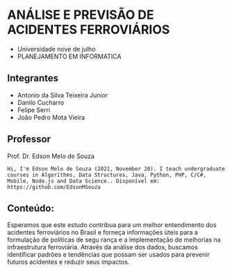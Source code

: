 # ANÁLISE E PREVISÃO DE ACIDENTES FERROVIÁRIOS

* Universidade nove de julho
* PLANEJAMENTO EM INFORMATICA



## Integrantes
 

* Antonio da Silva Teixeira Junior
* Danilo Cucharro
* Felipe Serri
* João Pedro Mota Vieira


## Professor

Prof. Dr. Edson Melo de Souza

```
Hi, I'm Edson Melo de Souza (2021, November 20). I teach undergraduate courses in Algorithms, Data Structures, Java, Python, PHP, C/C#, Mobile, Node.js and Data Science.. Disponível em: https://github.com/EdsonMSouza
```

## Conteúdo:

Esperamos que este estudo contribua para um melhor entendimento dos acidentes
ferroviários no Brasil e forneça informações úteis para a formulação de políticas de segu
rança e a implementação de melhorias na infraestrutura ferroviária. Através da análise
dos dados, buscamos identificar padrões e tendências que possam ser usados para prevenir
futuros acidentes e reduzir seus impactos.
